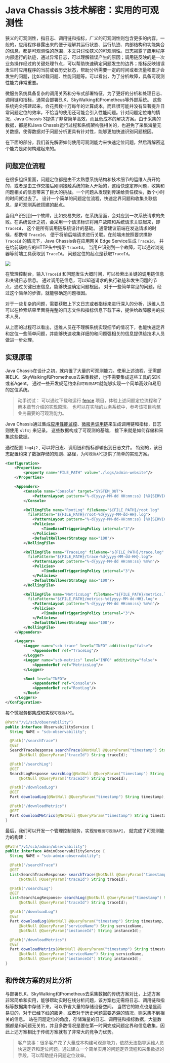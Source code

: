 # Java Chassis 3技术解密：实用的可观测性

狭义的可观测性，指日志、调用链和指标，广义的可观测性则包含更多的内容，一般的，应用程序暴露出来的便于理解其运行状态、运行轨迹、内部结构和功能集合的信息，都是可观测性的范围，本文只讨论狭义的可观测性。日志揭露了应用程序内部运行的轨迹，通过异常日志，可以理解错误产生的原因；调用链反映的是一次业务操作经过的关键处理节点，可以帮助快速确定问题发生的边界；指标反映错误发生时应用程序的当前或者历史状态，帮助分析需要一定的时间或者流量积累才会发生的问题，比如过载问题、性能问题等。可以看出，为了分析故障，具备可观测性能力非常重要。

微服务系统具备复杂的调用关系和分布式部署特征，为了更好的分析和处理日志、调用链和指标，通常会部署ELK、SkyWalking和Prometheus等外部系统。 这些系统完全搭建起来，会花费数十万每年的计算成本，而且很可能并没有显著提升日常问题定位的效率，不恰当的使用还可能会引入性能问题。针对问题定位难的情况，Java Chassis 3提供了非常简单高效，而且低成本的解决方案。由于采集的数据，都是和Java Chassis运行过程和系统架构强相关的，也避免了采集海量无关数据，使得数据对于问题分析更具有针对性，能够更加快速识别问题根因。

在下面的部分，我们首先解密如何使用可观测能力来快速定位问题，然后再解密这个能力是如何构建起来的。 

## 问题定位流程

在很多组织里面，问题定位都是由不太熟悉系统结构和技术细节的运维人员开始的，或者是由工作交接后刚刚接触系统的新人开始的，这给快速定界问题，收集和问题相关的信息带来了巨大的挑战。一个问题从发现到传递给责任模块，数个小时的时间就过去了。 设计一个简单的问题定位流程，快速定界问题和收集关联信息，是可观测系统搭建的起点。

当用户识别到一个故障，比如交易失败，在系统层面，会对应到一次系统请求的失败。在系统设计之初，会采用一个请求标识将用户故障和系统请求关联起来，即 `TraceId`， 这个是所有调用链系统设计的基础。 通常建议前端在发送请求的时候，都携带 `TraceId`， 便于将前后端请求进行关联。在前端未按照要求携带 `TraceId` 的情况下，Java Chassis会在应用网关 Edge Service生成 `TraceId`， 并在给前端响应的HTTP头中携带 `TraceId`。 当用户识别到一个故障，可以通过浏览器等前端工具获取到 `TraceId`。 问题定位的起点是获取`TraceId`。

![](observability.png)

在管理控制台，输入`TraceId` 和问题发生大概时间，可以检索出关键的调用链信息和关键日志信息。 通过调用链信息，可以知道请求的执行轨迹和发生问题的节点，通过关键日志信息，能够快速确定问题根因。 对于一些简单常见的问题，经过这个简单的步骤，就能够确定问题根因。 

对于一些复杂的问题，需要获取上下文日志或者指标来进行深入的分析，运维人员可以在检索结果里面将完整的日志文件和指标信息下载下来，提供给故障服务的技术人员。 

从上面的过程可以看出，运维人员在不理解系统实现细节的情况下，也能快速定界和定位一些简单问题，并能够快速收集详细的和问题强相关的信息提供给技术人员做进一步处理。 

## 实现原理

Java Chassis在设计之初，就内置了大量的可观测能力。使用上述流程，无需部署ELK、SkyWalking和Prometheus去采集数据，也不需要集成这些工具的SDK或者Agent。 通过一些开发规范约束和`可观测API`就能够实现一个简单高效和易用的定位系统。

> 动手试试： 可以通过下载和运行 [fence](https://github.com/apache/servicecomb-fence) 项目，体验上述问题定位流程和了解本章节介绍的实现原理。 也可以在实际的业务系统中，参考该项目构筑业务需要的可观测能力。 

Java Chassis通过集成[应用性能监控](../../general-development/metrics.md)、[微服务调用链](../../general-development/microservice-invocation-chain.md)来生成调用链和指标，日志则使用 `slf4j` 来记录。 这些数据构成了可观测的基础， 接下来就是如何存储和采集这些数据。 

通过配置 `log4j2` , 可以将日志、调用链和指标都输出到日志文件。 特别的，该日志配置约束了数据存储的规则、路径，为`可观测API`提供了简单的实现方案。 

```xml
<Configuration>
    <Properties>
        <property name="FILE_PATH" value="./logs/admin-website"/>
    </Properties>

    <Appenders>
        <Console name="Console" target="SYSTEM_OUT">
            <PatternLayout pattern="%-d{yyyy-MM-dd HH:mm:ss} [%X{SERVICECOMB_TRACE_ID}][%p][%t][%c:%L] %m%n"/>
        </Console>

        <RollingFile name="RootLog" fileName="${FILE_PATH}/root.log"
          filePattern="${FILE_PATH}/root-%d{yyyy-MM-dd-HH}.log">
            <PatternLayout pattern="%-d{yyyy-MM-dd-HH:mm:ss} [%X{SERVICECOMB_TRACE_ID}][%p][%t][%c:%L] %m%n"/>
            <Policies>
                <TimeBasedTriggeringPolicy interval="3"/>
            </Policies>
            <DefaultRolloverStrategy max="100"/>
        </RollingFile>

        <RollingFile name="TraceLog" fileName="${FILE_PATH}/trace.log"
          filePattern="${FILE_PATH}/trace-%d{yyyy-MM-dd-HH}.log">
            <PatternLayout pattern="%-d{yyyy-MM-dd HH:mm:ss} %m%n"/>
            <Policies>
                <TimeBasedTriggeringPolicy interval="3"/>
            </Policies>
            <DefaultRolloverStrategy max="100"/>
        </RollingFile>

        <RollingFile name="MetricsLog" fileName="${FILE_PATH}/metrics.log"
          filePattern="${FILE_PATH}/metrics-%d{yyyy-MM-dd-HH}.log">
            <PatternLayout pattern="%-d{yyyy-MM-dd HH:mm:ss} %m%n"/>
            <Policies>
                <TimeBasedTriggeringPolicy interval="3"/>
            </Policies>
            <DefaultRolloverStrategy max="100"/>
        </RollingFile>
    </Appenders>

    <Loggers>
        <Logger name="scb-trace" level="INFO" additivity="false">
            <AppenderRef ref="TraceLog"/>
        </Logger>
        <Logger name="scb-metrics" level="INFO" additivity="false">
            <AppenderRef ref="MetricsLog"/>
        </Logger>

        <Root level="INFO">
            <AppenderRef ref="Console"/>
            <AppenderRef ref="RootLog"/>
        </Root>
    </Loggers>
</Configuration>
```

每个微服务都集成和实现`可观测API`。 

```java
@Path("/v1/scb/observability")
public interface ObservabilityService {
  String NAME = "scb-observability";

  @Path("/searchTrace")
  @GET
  SearchTraceResponse searchTrace(@NotNull @QueryParam("timestamp") String timestamp,
      @NotNull @QueryParam("traceId") String traceId);

  @Path("/searchLog")
  @GET
  SearchLogResponse searchLog(@NotNull @QueryParam("timestamp") String timestamp,
      @NotNull @QueryParam("traceId") String traceId);

  @Path("/downloadLog")
  @GET
  Part downloadLog(@NotNull @QueryParam("timestamp") String timestamp);

  @Path("/downloadMetrics")
  @GET
  Part downloadMetrics(@NotNull @QueryParam("timestamp") String timestamp);
}
```

最后，我们可以开发一个管理控制服务，实现`管理面可观测API`， 就完成了可观测能力的构建：

```java
@Path("/v1/scb/admin/observability")
public interface AdminObservabilityService {
  String NAME = "scb-admin-observability";

  @Path("/searchTrace")
  @GET
  List<SearchTraceResponse> searchTrace(@NotNull @QueryParam("timestamp") String timestamp,
      @NotNull @QueryParam("traceId") String traceId);

  @Path("/searchLog")
  @GET
  List<SearchLogResponse> searchLog(@NotNull @QueryParam("timestamp") String timestamp,
      @NotNull @QueryParam("traceId") String traceId);

  @Path("/downloadLog")
  @GET
  Part downloadLog(@NotNull @QueryParam("timestamp") String timestamp,
      @NotNull @QueryParam("serviceName") String serviceName,
      @NotNull @QueryParam("instanceId") String instanceId);

  @Path("/downloadMetrics")
  @GET
  Part downloadMetrics(@NotNull @QueryParam("timestamp") String timestamp,
      @NotNull @QueryParam("serviceName") String serviceName,
      @NotNull @QueryParam("instanceId") String instanceId);
}
```

## 和传统方案的对比分析

与部署ELK、SkyWalking和Prometheus去采集数据的传统方案对比，上述方案非常简单和实用，能够帮助实时在线分析问题，该方案也无需将日志、调用链和指标等数据集中存储下来，可以节省大量的存储设备空间。 当然它的缺点也是显而易见的，对于已经下线的服务，或者对于历史问题需要追溯的情况，则采集不到相关的信息。 站在问题定位的角度，存储海量的日志、调用链和指标数据，大量数据都是和问题无关的，并且多数情况是要在第一时间完成问题定界和信息收集，因此上述方案相比于传统方案就有了非常大的竞争力优势。 

> 客户故事：很多客户花了大量成本构建可观测能力，依然无法指导运维人员快速定界和定位问题。通过建立一个简单实用的问题定界流程和采集数据的手段，可以帮助提升问题定位效率。 

